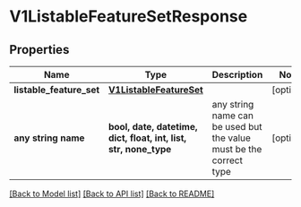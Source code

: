 # V1ListableFeatureSetResponse


## Properties
Name | Type | Description | Notes
------------ | ------------- | ------------- | -------------
**listable_feature_set** | [**V1ListableFeatureSet**](V1ListableFeatureSet.md) |  | [optional] 
**any string name** | **bool, date, datetime, dict, float, int, list, str, none_type** | any string name can be used but the value must be the correct type | [optional]

[[Back to Model list]](../README.md#documentation-for-models) [[Back to API list]](../README.md#documentation-for-api-endpoints) [[Back to README]](../README.md)



